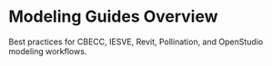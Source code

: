 # Modeling Guides Overview

Best practices for CBECC, IESVE, Revit, Pollination, and OpenStudio modeling workflows.
